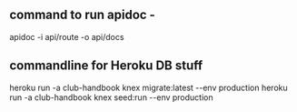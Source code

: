 ## command to run apidoc - 
apidoc -i api/route -o api/docs

## commandline for Heroku DB stuff
heroku run -a club-handbook knex migrate:latest --env production
heroku run -a club-handbook knex seed:run --env production
